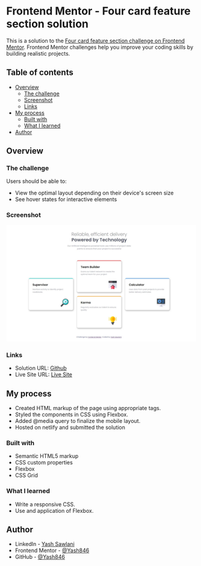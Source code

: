 # Frontend Mentor - Four card feature section solution

This is a solution to the [Four card feature section challenge on Frontend Mentor](https://www.frontendmentor.io/challenges/four-card-feature-section-weK1eFYK). Frontend Mentor challenges help you improve your coding skills by building realistic projects. 

## Table of contents

- [Overview](#overview)
  - [The challenge](#the-challenge)
  - [Screenshot](#screenshot)
  - [Links](#links)
- [My process](#my-process)
  - [Built with](#built-with)
  - [What I learned](#what-i-learned)
- [Author](#author)


## Overview

### The challenge

Users should be able to:

- View the optimal layout depending on their device's screen size
- See hover states for interactive elements

### Screenshot

![](./4CardFeature.JPG)


### Links

- Solution URL: [Github](https://github.com/Yash846/4-Card-Feature-Frontend-Mentor)
- Live Site URL: [Live Site](https://4-card-feature.netlify.app/)

## My process

- Created HTML markup of the page using appropriate tags.
- Styled the components in CSS using Flexbox.
- Added @media query to finalize the mobile layout.
- Hosted on netlify and submitted the solution

### Built with

- Semantic HTML5 markup
- CSS custom properties
- Flexbox
- CSS Grid

### What I learned

- Write a responsive CSS.
- Use and application of Flexbox.

## Author

- LinkedIn - [Yash Sawlani](https://www.linkedin.com/in/yash-sawlani/)
- Frontend Mentor - [@Yash846](https://www.frontendmentor.io/profile/Yash846)
- GitHub - [@Yash846](https://github.com/Yash846)